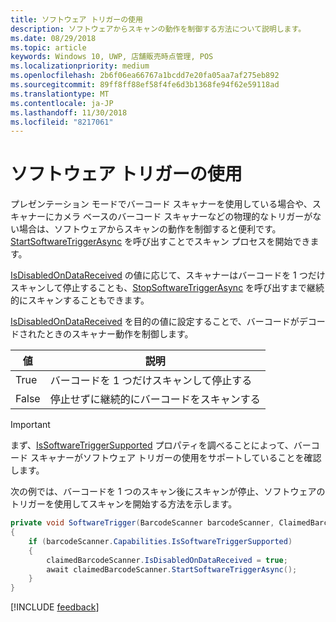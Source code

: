 ```yaml
---
title: ソフトウェア トリガーの使用
description: ソフトウェアからスキャンの動作を制御する方法について説明します。
ms.date: 08/29/2018
ms.topic: article
keywords: Windows 10, UWP, 店舗販売時点管理, POS
ms.localizationpriority: medium
ms.openlocfilehash: 2b6f06ea66767a1bcdd7e20fa05aa7af275eb892
ms.sourcegitcommit: 89ff8ff88ef58f4fe6d3b1368fe94f62e59118ad
ms.translationtype: MT
ms.contentlocale: ja-JP
ms.lasthandoff: 11/30/2018
ms.locfileid: "8217061"
---
```

# <a name="use-a-software-trigger"></a>ソフトウェア トリガーの使用

プレゼンテーション モードでバーコード スキャナーを使用している場合や、スキャナーにカメラ ベースのバーコード スキャナーなどの物理的なトリガーがない場合は、ソフトウェアからスキャンの動作を制御すると便利です。 [StartSoftwareTriggerAsync](https://docs.microsoft.com/uwp/api/windows.devices.pointofservice.claimedbarcodescanner.startsoftwaretriggerasync#Windows_Devices_PointOfService_ClaimedBarcodeScanner_StartSoftwareTriggerAsync) を呼び出すことでスキャン プロセスを開始できます。

[IsDisabledOnDataReceived](https://docs.microsoft.com/uwp/api/windows.devices.pointofservice.claimedbarcodescanner.isdisabledondatareceived#Windows_Devices_PointOfService_ClaimedBarcodeScanner_IsDisabledOnDataReceived) の値に応じて、スキャナーはバーコードを 1 つだけスキャンして停止することも、[StopSoftwareTriggerAsync](https://docs.microsoft.com/uwp/api/windows.devices.pointofservice.claimedbarcodescanner.stopsoftwaretriggerasync#Windows_Devices_PointOfService_ClaimedBarcodeScanner_StopSoftwareTriggerAsync) を呼び出すまで継続的にスキャンすることもできます。

[IsDisabledOnDataReceived](https://docs.microsoft.com/uwp/api/windows.devices.pointofservice.claimedbarcodescanner.isdisabledondatareceived#Windows_Devices_PointOfService_ClaimedBarcodeScanner_IsDisabledOnDataReceived) を目的の値に設定することで、バーコードがデコードされたときのスキャナー動作を制御します。

| 値 | 説明 |
| ----- | ----------- |
| True   | バーコードを 1 つだけスキャンして停止する |
| False  | 停止せずに継続的にバーコードをスキャンする |


> [!Important]
> まず、[IsSoftwareTriggerSupported](https://docs.microsoft.com/uwp/api/windows.devices.pointofservice.barcodescannercapabilities.issoftwaretriggersupported#Windows_Devices_PointOfService_BarcodeScannerCapabilities_IsSoftwareTriggerSupported) プロパティを調べることによって、バーコード スキャナーがソフトウェア トリガーの使用をサポートしていることを確認します。

次の例では、バーコードを 1 つのスキャン後にスキャンが停止、ソフトウェアのトリガーを使用してスキャンを開始する方法を示します。

```cs
private void SoftwareTrigger(BarcodeScanner barcodeScanner, ClaimedBarcodeScanner claimedBarcodeScanner) 
{
    if (barcodeScanner.Capabilities.IsSoftwareTriggerSupported)
    {
        claimedBarcodeScanner.IsDisabledOnDataReceived = true;
        await claimedBarcodeScanner.StartSoftwareTriggerAsync();
    }
}
```

[!INCLUDE [feedback](./includes/pos-feedback.md)]